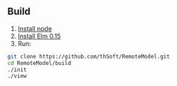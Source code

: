 ## Build

1. [Install node](http://nodejs.org/download/)
1. [Install Elm 0.15](http://elm-lang.org/Install.elm)
1. Run:
```bash
git clone https://github.com/thSoft/RemoteModel.git
cd RemoteModel/build
./init
./view
```
